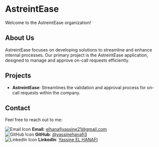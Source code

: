 # AstreintEase

Welcome to the AstreintEase organization!

## About Us

AstreintEase focuses on developing solutions to streamline and enhance internal processes. Our primary project is the AstreintEase application, designed to manage and approve on-call requests efficiently.

## Projects

- **AstreintEase**: Streamlines the validation and approval process for on-call requests within the company.

## Contact

Feel free to reach out to me:

![Email Icon](https://img.icons8.com/material-outlined/24/000000/email.png) **Email**: [elhanafiyassine21@gmail.com](mailto:elhanafiyassine21@gmail.com)
<br>
![GitHub Icon](https://img.icons8.com/material-outlined/24/000000/github.png) **GitHub**: [@yassinehanafi3](https://github.com/yassinehanafi3)
<br>
![LinkedIn Icon](https://img.icons8.com/material-outlined/24/000000/linkedin.png) **LinkedIn**: [Yassine EL HANAFI](https://www.linkedin.com/in/elhanafiyassine/)
